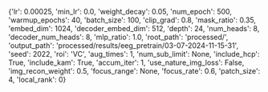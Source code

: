 {'lr': 0.00025, 'min_lr': 0.0, 'weight_decay': 0.05, 'num_epoch': 500, 'warmup_epochs': 40, 'batch_size': 100, 'clip_grad': 0.8, 'mask_ratio': 0.35, 'embed_dim': 1024, 'decoder_embed_dim': 512, 'depth': 24, 'num_heads': 8, 'decoder_num_heads': 8, 'mlp_ratio': 1.0, 'root_path': 'processed/', 'output_path': 'processed/results/eeg_pretrain/03-07-2024-11-15-31', 'seed': 2022, 'roi': 'VC', 'aug_times': 1, 'num_sub_limit': None, 'include_hcp': True, 'include_kam': True, 'accum_iter': 1, 'use_nature_img_loss': False, 'img_recon_weight': 0.5, 'focus_range': None, 'focus_rate': 0.6, 'patch_size': 4, 'local_rank': 0}
